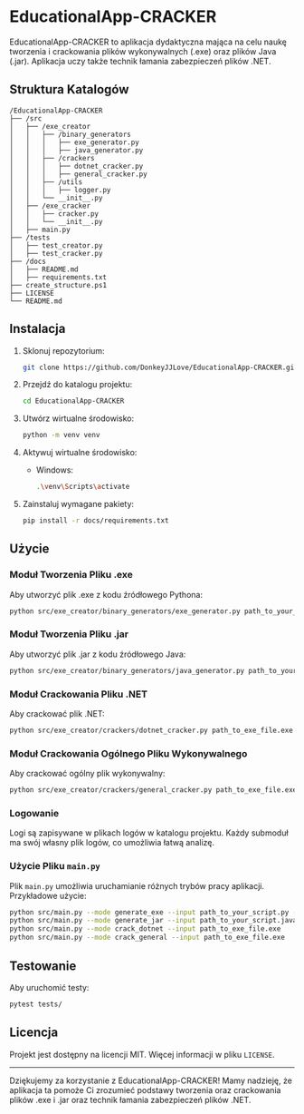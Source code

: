 # EducationalApp-CRACKER

EducationalApp-CRACKER to aplikacja dydaktyczna mająca na celu naukę tworzenia i crackowania plików wykonywalnych (.exe) oraz plików Java (.jar). Aplikacja uczy także technik łamania zabezpieczeń plików .NET.

## Struktura Katalogów

```
/EducationalApp-CRACKER
├── /src
│   ├── /exe_creator
│   │   ├── /binary_generators
│   │   │   ├── exe_generator.py
│   │   │   ├── java_generator.py
│   │   ├── /crackers
│   │   │   ├── dotnet_cracker.py
│   │   │   ├── general_cracker.py
│   │   ├── /utils
│   │   │   ├── logger.py
│   │   └── __init__.py
│   ├── /exe_cracker
│   │   ├── cracker.py
│   │   └── __init__.py
│   ├── main.py
├── /tests
│   ├── test_creator.py
│   ├── test_cracker.py
├── /docs
│   ├── README.md
│   ├── requirements.txt
├── create_structure.ps1
├── LICENSE
└── README.md
```

## Instalacja

1. Sklonuj repozytorium:

   ```bash
   git clone https://github.com/DonkeyJJLove/EducationalApp-CRACKER.git
   ```

2. Przejdź do katalogu projektu:

   ```bash
   cd EducationalApp-CRACKER
   ```

3. Utwórz wirtualne środowisko:

   ```bash
   python -m venv venv
   ```

4. Aktywuj wirtualne środowisko:

   - Windows:

     ```bash
     .\venv\Scripts\activate
     ```

5. Zainstaluj wymagane pakiety:

   ```bash
   pip install -r docs/requirements.txt
   ```

## Użycie

### Moduł Tworzenia Pliku .exe

Aby utworzyć plik .exe z kodu źródłowego Pythona:

```bash
python src/exe_creator/binary_generators/exe_generator.py path_to_your_script.py --output path_to_output.exe
```

### Moduł Tworzenia Pliku .jar

Aby utworzyć plik .jar z kodu źródłowego Java:

```bash
python src/exe_creator/binary_generators/java_generator.py path_to_your_script.java --output path_to_output.jar
```

### Moduł Crackowania Pliku .NET

Aby crackować plik .NET:

```bash
python src/exe_creator/crackers/dotnet_cracker.py path_to_exe_file.exe
```

### Moduł Crackowania Ogólnego Pliku Wykonywalnego

Aby crackować ogólny plik wykonywalny:

```bash
python src/exe_creator/crackers/general_cracker.py path_to_exe_file.exe
```

### Logowanie

Logi są zapisywane w plikach logów w katalogu projektu. Każdy submoduł ma swój własny plik logów, co umożliwia łatwą analizę.

### Użycie Pliku `main.py`

Plik `main.py` umożliwia uruchamianie różnych trybów pracy aplikacji. Przykładowe użycie:

```bash
python src/main.py --mode generate_exe --input path_to_your_script.py --output path_to_output.exe
python src/main.py --mode generate_jar --input path_to_your_script.java --output path_to_output.jar
python src/main.py --mode crack_dotnet --input path_to_exe_file.exe
python src/main.py --mode crack_general --input path_to_exe_file.exe
```

## Testowanie

Aby uruchomić testy:

```bash
pytest tests/
```

## Licencja

Projekt jest dostępny na licencji MIT. Więcej informacji w pliku `LICENSE`.

---

Dziękujemy za korzystanie z EducationalApp-CRACKER! Mamy nadzieję, że aplikacja ta pomoże Ci zrozumieć podstawy tworzenia oraz crackowania plików .exe i .jar oraz technik łamania zabezpieczeń plików .NET.
